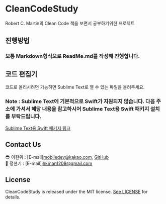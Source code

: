 # CleanCodeStudy
Robert C. Martin의 Clean Code 책을 보면서 공부하기위한 프로젝트

## 진행방법
### 보통 Markdown형식으로 ReadMe.md를 작성해 진행합니다.

## 코드 편집기
코드로 올리시려면 가능하면 Sublime Text로 열 수 있는 파일을 올려주세요.

### Note : Sublime Text에 기본적으로 Swift가 지원되지 않습니다. 다음 주소에 가셔서 해당 내용을 참고하시어 Sublime Text용 Swift 패키지 설치를 부탁드립니다.
[Sublime Text용 Swift 패키지 링크](https://packagecontrol.io/packages/Swift)

## Contact Us
:sunglasses: 이한위 : [E-mail]mobiledev@kakao.com, [GitHub](https://github.com/HanweeeeLee)  
👻 정현기 : [E-mail]jhkman1208@gmail.com  

## License

CleanCodeStudy is released under the MIT license. [See LICENSE](https://github.com/HanweeeeLee/CleanCodeStudy/blob/main/LICENSE) for details.
